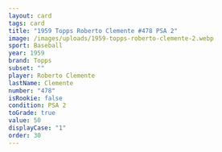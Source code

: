 ```yaml
---
layout: card
tags: card
title: "1959 Topps Roberto Clemente #478 PSA 2"
image: /images/uploads/1959-topps-roberto-clemente-2.webp
sport: Baseball
year: 1959
brand: Topps
subset: ""
player: Roberto Clemente
lastName: Clemente
number: "478"
isRookie: false
condition: PSA 2
toGrade: true
value: 50
displayCase: "1"
order: 30
---
```

